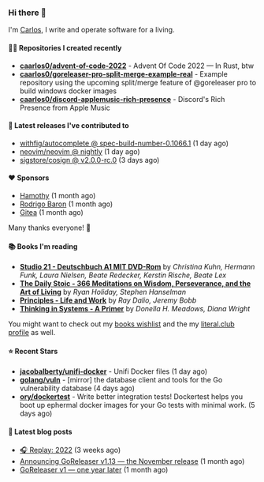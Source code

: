 ### Hi there 👋

I'm [Carlos](https://caarlos0.dev), I write and operate software for a living.

#### 👨‍💻 Repositories I created recently
- **[caarlos0/advent-of-code-2022](https://github.com/caarlos0/advent-of-code-2022)** - Advent Of Code 2022 — In Rust, btw
- **[caarlos0/goreleaser-pro-split-merge-example-real](https://github.com/caarlos0/goreleaser-pro-split-merge-example-real)** - Example repository using the upcoming split/merge feature of @goreleaser pro to build windows docker images
- **[caarlos0/discord-applemusic-rich-presence](https://github.com/caarlos0/discord-applemusic-rich-presence)** - Discord&#39;s Rich Presence from Apple Music

#### 🚀 Latest releases I've contributed to


- [withfig/autocomplete @ spec-build-number-0.1066.1](https://github.com/withfig/autocomplete/releases/tag/spec-build-number-0.1066.1) (1 day ago)
- [neovim/neovim @ nightly](https://github.com/neovim/neovim/releases/tag/nightly) (1 day ago)
- [sigstore/cosign @ v2.0.0-rc.0](https://github.com/sigstore/cosign/releases/tag/v2.0.0-rc.0) (3 days ago)

#### ❤️ Sponsors
- [Hamothy](https://github.com/sgoudham) (1 month ago)
- [Rodrigo Baron](https://github.com/rodrigobaron) (1 month ago)
- [Gitea](https://github.com/go-gitea) (1 month ago)

Many thanks everyone! 🙏

#### 📚 Books I'm reading
- **[Studio 21 - Deutschbuch A1 MIT DVD-Rom](https://literal.club/caarlos0/book/laura-nielsen-hermann-funk-beate-redecker-christina-kuhn-kerstin-rische-beate-lex-studio-21-c60yd)** by _Christina Kuhn, Hermann Funk, Laura Nielsen, Beate Redecker, Kerstin Rische, Beate Lex_
- **[The Daily Stoic - 366 Meditations on Wisdom, Perseverance, and the Art of Living](https://literal.club/caarlos0/book/the-daily-stoic-lbfbd)** by _Ryan Holiday, Stephen Hanselman_
- **[Principles - Life and Work](https://literal.club/caarlos0/book/ray-dalioray-daliojeremy-bobbprinciples-a9caw)** by _Ray Dalio, Jeremy Bobb_
- **[Thinking in Systems - A Primer](https://literal.club/caarlos0/book/thinking-in-systems-0q34a)** by _Donella H. Meadows, Diana Wright_

You might want to check out my [books
wishlist](https://www.amazon.com.br/hz/wishlist/ls/EB8P7VS717SV) and the my
[literal.club profile](https://literal.club/caarlos0) as well.

#### ⭐ Recent Stars
- **[jacobalberty/unifi-docker](https://github.com/jacobalberty/unifi-docker)** - Unifi Docker files (1 day ago)
- **[golang/vuln](https://github.com/golang/vuln)** - [mirror] the database client and tools for the Go vulnerability database (4 days ago)
- **[ory/dockertest](https://github.com/ory/dockertest)** - Write better integration tests! Dockertest helps you boot up ephermal docker images for your Go tests with minimal work. (5 days ago)

#### 📄 Latest blog posts
- [🎧 Replay: 2022](https://carlosbecker.com/posts/replay-2022/) (3 weeks ago)
- [Announcing GoReleaser v1.13 — the November release](https://carlosbecker.com/posts/goreleaser-v1.13/) (1 month ago)
- [GoReleaser v1 — one year later](https://carlosbecker.com/posts/goreleaser-v1-1year/) (1 month ago)
